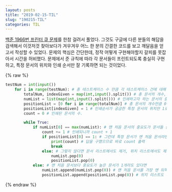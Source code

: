 ```yaml
---
layout: posts
title: "2019-02-15-TIL"
slug: "190215-TIL"
categories: TIL
---
```



[백준 1966번 프린터 큐 문제]를 한참 걸려서 풀었다. 그것도 구글에 다른 분들의 해답을 검색해서 이것저것 찾아보다가 겨우겨우 어느 한 분의 간결한 코드를 보고 깨달음을 얻고서 작성할 수 있었다. 문제의 핵심은 간단한데, 정작 어떻게 구현해야할지 갈피를 못잡아서 시간을 허비했다. 문제에서 준 규칙에 따라 각 문서들이 프린트되도록 충실히 구현하고, 특정 문서의 위치와 인쇄 순서만 잘 기록하면 되는 것이었다. 


{% raw %}
```python
testNum = int(input())
    for i in range(testNum): # 총 테스트케이스 수 만큼 각 테스트케이스 건에 대해 for문 실행
        totalNum, indexGiven = map(int,input().split()) # 총 문서의 개수, 인쇄순서가 궁금한 특정 문서의 차례
        numList = list(map(int,input().split())) # 인쇄하고자 하는 문서의 중요도 나열을 받음 
        positionList = [0 for i in range(totalNum)] # 총 문서의 개수만큼 0이 들어있는 위치 리스트를 만듦
        positionList[indexGiven] = 1 # 인쇄순서가 궁금한 특정 문서의 위치만 1로 표시 
        count = 0 # 인쇄된 문서의 수. 

        while True:
            if numList[0] == max(numList): # 맨 처음 문서의 중요도가 문서들 중 가장 높다면
                count += 1 # 인쇄되니까 count + 1
                if positionList[0] == 1: # 그런데 특정 문서가 맨 처음 문서라면 
                    print(count) # 답을 구했으므로 바로 count 출력
                    break
                else: # 그렇지 않다면 문서 리스트에서도 제거, 위치 리스트에서도 제거
                    numList.pop(0)
                    positionList.pop(0)
            else: # 맨 처음 문서보다 중요도가 높은 문서가 1개라도 있다면 
                numList.append(numList.pop(0)) # 맨 처음 문서를 가장 맨 뒤쪽으로 보낸다
                positionList.append(positionList.pop(0)) # 위치 리스트도 마찬가지로 처리해준다
```
{% endraw %}


[백준 1966번 프린터 큐 문제]: https://www.acmicpc.net/problem/1966 "프린터 큐"


